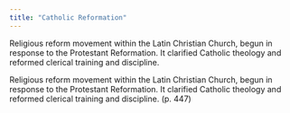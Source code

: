 ```yaml
---
title: "Catholic Reformation"
---
```

Religious reform movement within the Latin Christian Church, begun in response to the Protestant Reformation. It clarified Catholic theology and reformed clerical training and discipline.

Religious reform movement within the Latin Christian Church, begun in response to the Protestant Reformation. It clarified Catholic theology and reformed clerical training and discipline. (p. 447)

